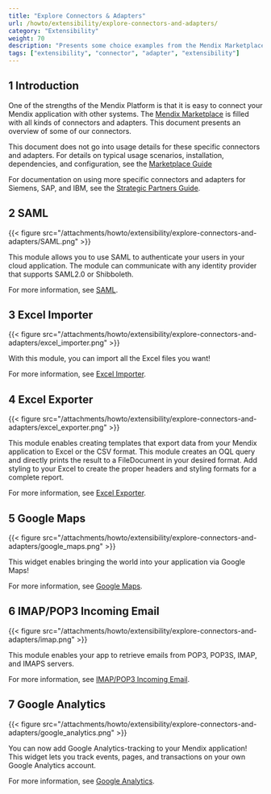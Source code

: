 ```yaml
---
title: "Explore Connectors & Adapters"
url: /howto/extensibility/explore-connectors-and-adapters/
category: "Extensibility"
weight: 70
description: "Presents some choice examples from the Mendix Marketplace to consider for your app development."
tags: ["extensibility", "connector", "adapter", "extensibility"]
---
```


## 1 Introduction

One of the strengths of the Mendix Platform is that it is easy to connect your Mendix application with other systems. The [Mendix Marketplace](https://marketplace.mendix.com/) is filled with all kinds of connectors and adapters. This document presents an overview of some of our connectors.

This document does not go into usage details for these specific connectors and adapters. For details on typical usage scenarios, installation, dependencies, and configuration, see the [Marketplace Guide](/appstore/)

For documentation on using more specific connectors and adapters for Siemens, SAP, and IBM, see the [Strategic Partners Guide](/partners/).

## 2 SAML

{{< figure src="/attachments/howto/extensibility/explore-connectors-and-adapters/SAML.png" >}}

This module allows you to use SAML to authenticate your users in your cloud application. The module can communicate with any identity provider that supports SAML2.0 or Shibboleth.

For more information, see [SAML](/appstore/modules/saml/).

## 3 Excel Importer

{{< figure src="/attachments/howto/extensibility/explore-connectors-and-adapters/excel_importer.png" >}}

With this module, you can import all the Excel files you want!

For more information, see [Excel Importer](/appstore/modules/excel-importer/).

## 4 Excel Exporter

{{< figure src="/attachments/howto/extensibility/explore-connectors-and-adapters/excel_exporter.png" >}}

This module enables creating templates that export data from your Mendix application to Excel or the CSV format. This module creates an OQL query and directly prints the result to a FileDocument in your desired format. Add styling to your Excel to create the proper headers and styling formats for a complete report.

For more information, see [Excel Exporter](/appstore/modules/excel-exporter/).

## 5 Google Maps

{{< figure src="/attachments/howto/extensibility/explore-connectors-and-adapters/google_maps.png" >}}

This widget enables bringing the world into your application via Google Maps!

For more information, see [Google Maps](/appstore/widgets/google-maps/).

## 6 IMAP/POP3 Incoming Email

{{< figure src="/attachments/howto/extensibility/explore-connectors-and-adapters/imap.png" >}}

This module enables your app to retrieve emails from POP3, POP3S, IMAP, and IMAPS servers.

For more information, see [IMAP/POP3 Incoming Email](/appstore/modules/imap/).

## 7 Google Analytics

{{< figure src="/attachments/howto/extensibility/explore-connectors-and-adapters/google_analytics.png" >}}

You can now add Google Analytics-tracking to your Mendix application! This widget lets you track events, pages, and transactions on your own Google Analytics account.

For more information, see [Google Analytics](/appstore/widgets/google-analytics/).
